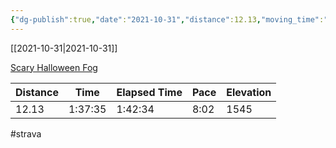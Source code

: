 ```yaml
---
{"dg-publish":true,"date":"2021-10-31","distance":12.13,"moving_time":"1:37:35","elapsed_time":"1:42:34","pace":"8:02","total_elevation_gain":1545,"url":"https://www.strava.com/activities/6194744819","permalink":"/01-personal/strava/2021-10-31-scary-halloween-fog/","dgPassFrontmatter":true}
---
```



[[2021-10-31\|2021-10-31]]

[Scary Halloween Fog](https://www.strava.com/activities/6194744819)

| Distance | Time    | Elapsed Time | Pace | Elevation |
| -------- | ------- | ------------ | ---- | --------- |
| 12.13    | 1:37:35 | 1:42:34      | 8:02 | 1545      |




#strava
